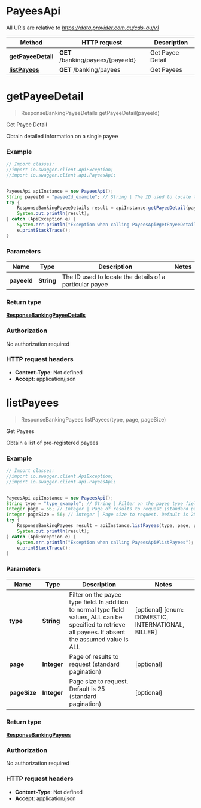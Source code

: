 # PayeesApi

All URIs are relative to *https://data.provider.com.au/cds-au/v1*

Method | HTTP request | Description
------------- | ------------- | -------------
[**getPayeeDetail**](PayeesApi.md#getPayeeDetail) | **GET** /banking/payees/{payeeId} | Get Payee Detail
[**listPayees**](PayeesApi.md#listPayees) | **GET** /banking/payees | Get Payees

<a name="getPayeeDetail"></a>
# **getPayeeDetail**
> ResponseBankingPayeeDetails getPayeeDetail(payeeId)

Get Payee Detail

Obtain detailed information on a single payee

### Example
```java
// Import classes:
//import io.swagger.client.ApiException;
//import io.swagger.client.api.PayeesApi;


PayeesApi apiInstance = new PayeesApi();
String payeeId = "payeeId_example"; // String | The ID used to locate the details of a particular payee
try {
    ResponseBankingPayeeDetails result = apiInstance.getPayeeDetail(payeeId);
    System.out.println(result);
} catch (ApiException e) {
    System.err.println("Exception when calling PayeesApi#getPayeeDetail");
    e.printStackTrace();
}
```

### Parameters

Name | Type | Description  | Notes
------------- | ------------- | ------------- | -------------
 **payeeId** | **String**| The ID used to locate the details of a particular payee |

### Return type

[**ResponseBankingPayeeDetails**](ResponseBankingPayeeDetails.md)

### Authorization

No authorization required

### HTTP request headers

 - **Content-Type**: Not defined
 - **Accept**: application/json

<a name="listPayees"></a>
# **listPayees**
> ResponseBankingPayees listPayees(type, page, pageSize)

Get Payees

Obtain a list of pre-registered payees

### Example
```java
// Import classes:
//import io.swagger.client.ApiException;
//import io.swagger.client.api.PayeesApi;


PayeesApi apiInstance = new PayeesApi();
String type = "type_example"; // String | Filter on the payee type field.  In addition to normal type field values, ALL can be specified to retrieve all payees.  If absent the assumed value is ALL
Integer page = 56; // Integer | Page of results to request (standard pagination)
Integer pageSize = 56; // Integer | Page size to request. Default is 25 (standard pagination)
try {
    ResponseBankingPayees result = apiInstance.listPayees(type, page, pageSize);
    System.out.println(result);
} catch (ApiException e) {
    System.err.println("Exception when calling PayeesApi#listPayees");
    e.printStackTrace();
}
```

### Parameters

Name | Type | Description  | Notes
------------- | ------------- | ------------- | -------------
 **type** | **String**| Filter on the payee type field.  In addition to normal type field values, ALL can be specified to retrieve all payees.  If absent the assumed value is ALL | [optional] [enum: DOMESTIC, INTERNATIONAL, BILLER]
 **page** | **Integer**| Page of results to request (standard pagination) | [optional]
 **pageSize** | **Integer**| Page size to request. Default is 25 (standard pagination) | [optional]

### Return type

[**ResponseBankingPayees**](ResponseBankingPayees.md)

### Authorization

No authorization required

### HTTP request headers

 - **Content-Type**: Not defined
 - **Accept**: application/json

